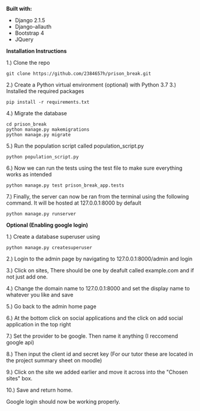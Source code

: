  **Built with:**
 

 - Django 2.1.5
 - Django-allauth
 - Bootstrap 4
 - JQuery

 **Installation Instructions**
 
1.) Clone the repo
```
git clone https://github.com/2384657h/prison_break.git
```
2.) Create a Python virtual environment (optional) with Python 3.7
3.) Installed the required packages
```
pip install -r requirements.txt
```
4.) Migrate the database
```
cd prison_break
python manage.py makemigrations
python manage.py migrate
```
5.) Run the population script called population_script.py
```
python population_script.py
```
6.) Now we can run the tests using the test file to make sure everything works as intended
```
python manage.py test prison_break_app.tests
```
7.) Finally, the server can now be ran from the terminal using the following command. It will be hosted at 127.0.0.1:8000 by default
```
python manage.py runserver
```

**Optional (Enabling google login)**

1.) Create a database superuser using
```
python manage.py createsuperuser
```
2.) Login to the admin page by navigating to 127.0.0.1:8000/admin and login

3.) Click on sites, There should be one by deafult called example.com and if not just add one.

4.) Change the domain name to 127.0.0.1:8000 and set the display name to whatever you like and save

5.) Go back to the admin home page

6.) At the bottom click on social applications and the click on add social application in the top right

7.) Set the provider to be google. Then name it anything (I reccomend google api)

8.) Then input the client id and secret key (For our tutor these are located in the project summary sheet on moodle)

9.) Click on the site we added earlier and move it across into the "Chosen sites" box.

10.) Save and return home.

Google login should now be working properly.


